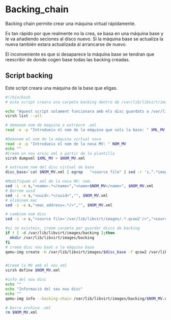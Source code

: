 # Backing_chain

Backing chain permite crear una máquina virtual rápidamente.

Es tan rápido por que realmente no la crea, se basa en una máquina base y le va añadiendo seciones al disco nuevo. Si la máquina base se actualiza la nueva también estara actualizada al arrancarse de nuevo.

El inconveniente es que si desaparece la máquina base se tendran que reescribir de donde cogen base todas las backing creadas.



## Script backing

Este script creara una máquina de la base que eligas.

```bash
#!/bin/bash
# este script creara una carpeta backing dentro de /var/lib/libvirt/images/

echo "Aquest script solament funcionara amb els disc guardats a /var/lib/libvirt/images/*"
virsh list --all

# demanem nom de maquina a extreure .xml
read -e -p "Introdueix el nom de la máquina que vols la base: " XML_MV

#Demanem el nom de la màquina virtual nova
read -e -p "Introdueix el nom de la nova MV: " NOM_MV
echo ""
#Creem un nou arxiu xml a partir de la plantilla
virsh dumpxml $XML_MV > $NOM_MV.xml

# extreiem nom del disc virtual de base
disc_base=`cat $NOM_MV.xml | egrep   "<source file" | sed -r 's,^.*images/(.*\.qcow2).*,\1,'`

#Modifiquem el xml de la nova MV: nom.
sed -i -e s,"<name>.*</name>","<name>$NOM_MV</name>", $NOM_MV.xml
# Borrem uuid
sed -i -e s,"<uuid>.*</uuid>","", $NOM_MV.xml
# eliminem mac
sed -i -e s,"<mac address=.*/>","", $NOM_MV.xml

# cambiem nom disc
sed -i -e s,"<source file='/var/lib/libvirt/images/.*.qcow2'/>","<source file='/var/lib/libvirt/images/backing/$NOM_MV.qcow2'/>", $NOM_MV.xml

#si no existeix, creem carpeta per guardar discs de backing
if ! [ -d /var/lib/libvirt/images/backing ];then
  mkdir /var/lib/libvirt/images/backing
fi
# creem disc nou baat a la máquina base
qemu-img create -b /var/lib/libvirt/images/$disc_base -f qcow2 /var/lib/libvirt/images/backing/$NOM_MV.qcow2


#Creem la MV amb el nou xml
virsh define $NOM_MV.xml

#info del nou disc
echo ""
echo "Informació del seu nou disc"
echo ""
qemu-img info --backing-chain /var/lib/libvirt/images/backing/$NOM_MV.qcow2

# borra archivo .xml 
rm $NOM_MV.xml
```

